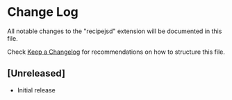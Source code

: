 # Change Log

All notable changes to the "recipejsd" extension will be documented in this file.

Check [Keep a Changelog](http://keepachangelog.com/) for recommendations on how to structure this file.

## [Unreleased]

- Initial release